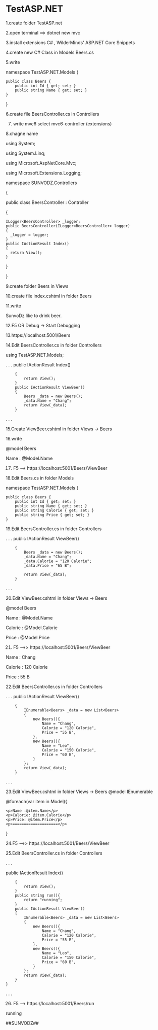 # TestASP.NET

1.create folder TestASP.net

2.open terminal ==> dotnet new mvc

3.install extensions C# , WilderMinds' ASP.NET Core Snippets

4.create new C# Class in Models Beers.cs

5.write 

namespace TestASP.NET.Models {

    public class Beers {
        public int Id { get; set; }
        public string Name { get; set; }
    }
    
}

6.create file BeersController.cs in Controllers

7. write mvc6 select mvc6-controller  (extensions)

8.chagne name 

using System;

using System.Linq;

using Microsoft.AspNetCore.Mvc;

using Microsoft.Extensions.Logging;

namespace SUNVODZ.Controllers

{

  public class BeersController : Controller
  
  {
  
    ILogger<BeersController> _logger;
    public BeersController(ILogger<BeersController> logger)
    {
      _logger = logger;
    }
    public IActionResult Index()
    {
      return View();
    }
    
  }
  
}

9.create folder Beers in Views

10.create file index.cshtml in folder Beers

11.write <p>SunvoDz like to drink beer.</p> 

12.F5 OR Debug -> Start Debugging  

13.https://localhost:5001/Beers


14.Edit BeersController.cs in folder Controllers

using TestASP.NET.Models;

.
.
.
       public IActionResult Index()
       
        {
            return View();
        }
        public IActionResult ViewBeer()
        {
            Beers _data = new Beers();
            _data.Name = "Chang";
            return View(_data);
        }
.
.
.

15.Create ViewBeer.cshtml in folder Views -> Beers

16.write 

@model Beers

<p>Name : @Model.Name</p>

17. F5 --> https://localhost:5001/Beers/ViewBeer


18.Edit Beers.cs in folder Models

namespace TestASP.NET.Models {

    public class Beers {
        public int Id { get; set; }
        public string Name { get; set; }
        public string Calorie { get; set; }
        public string Price { get; set; }
    }

19.Edit BeersController.cs in folder Controllers

.
.
.
       public IActionResult ViewBeer()
       
        {
            Beers _data = new Beers();
            _data.Name = "Chang";
            _data.Calorie = "120 Calorie";
            _data.Price = "65 B";

            return View(_data);
        }
.
.
.

20.Edit ViewBeer.cshtml in folder Views -> Beers

@model Beers

<p>Name : @Model.Name</p>
<p>Calorie : @Model.Calorie</p>
<p>Price : @Model.Price</p>

21. F5 -->> https://localhost:5001/Beers/ViewBeer


Name : Chang

Calorie : 120 Calorie

Price : 55 B


22.Edit BeersController.cs in folder Controllers

.
.
.
            public IActionResult ViewBeer()
            
        {
            IEnumerable<Beers> _data = new List<Beers>
            {
                new Beers(){
                    Name = "Chang",
                    Calorie = "120 Calorie",
                    Price = "55 B",
                },
                new Beers(){
                    Name = "Leo",
                    Calorie = "150 Calorie",
                    Price = "60 B",
                }
            };
            return View(_data);
        }
.
.
.
    
23.Edit ViewBeer.cshtml in folder Views -> Beers
@model IEnumerable<Beers>

@foreach(var item in Model){

    <p>Name :@item.Name</p>
    <p>Calorie: @item.Calorie</p>
    <p>Price: @item.Price</p>
    <p>====================</p>
}

24.F5 -->> https://localhost:5001/Beers/ViewBeer


25.Edit BeersController.cs in folder Controllers

.
.
.

public IActionResult Index()

        {
            return View();
        }
        public string run(){
            return "running";
        }
        public IActionResult ViewBeer()
        {
            IEnumerable<Beers> _data = new List<Beers>
            {
                new Beers(){
                    Name = "Chang",
                    Calorie = "120 Calorie",
                    Price = "55 B",
                },
                new Beers(){
                    Name = "Leo",
                    Calorie = "150 Calorie",
                    Price = "60 B",
                }
            };
            return View(_data);
        }
    }
.
.
.

26. F5 --> https://localhost:5001/Beers/run

running



##SUNVODZ##

